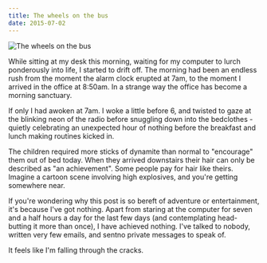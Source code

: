 ```yaml
---
title: The wheels on the bus
date: 2015-07-02
---
```


![The wheels on the bus](https://source.unsplash.com/0gkw_9fy0eQ/1600x900)

While sitting at my desk this morning, waiting for my computer to lurch ponderously into life, I started to drift off. The morning had been an endless rush from the moment the alarm clock erupted at 7am, to the moment I arrived in the office at 8:50am. In a strange way the office has become a morning sanctuary.

If only I had awoken at 7am. I woke a little before 6, and twisted to gaze at the blinking neon of the radio before snuggling down into the bedclothes - quietly celebrating an unexpected hour of nothing before the breakfast and lunch making routines kicked in.

The children required more sticks of dynamite than normal to "encourage" them out of bed today. When they arrived downstairs their hair can only be described as "an achievement". Some people pay for hair like theirs. Imagine a cartoon scene involving high explosives, and you're getting somewhere near.

If you're wondering why this post is so bereft of adventure or entertainment, it's because I've got nothing. Apart from staring at the computer for seven and a half hours a day for the last few days (and contemplating head-butting it more than once), I have achieved nothing. I've talked to nobody, written very few emails, and sentno private messages to speak of.

It feels like I'm falling through the cracks.
